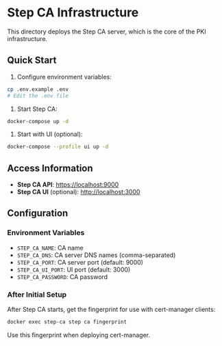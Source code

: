 # Step CA Infrastructure

This directory deploys the Step CA server, which is the core of the PKI infrastructure.

## Quick Start

1. Configure environment variables:

```bash
cp .env.example .env
# Edit the .env file
```

1. Start Step CA:

```bash
docker-compose up -d
```

1. Start with UI (optional):

```bash
docker-compose --profile ui up -d
```

## Access Information

- **Step CA API**: <https://localhost:9000>
- **Step CA UI** (optional): <http://localhost:3000>

## Configuration

### Environment Variables

- `STEP_CA_NAME`: CA name
- `STEP_CA_DNS`: CA server DNS names (comma-separated)
- `STEP_CA_PORT`: CA server port (default: 9000)
- `STEP_CA_UI_PORT`: UI port (default: 3000)
- `STEP_CA_PASSWORD`: CA password

### After Initial Setup

After Step CA starts, get the fingerprint for use with cert-manager clients:

```bash
docker exec step-ca step ca fingerprint
```

Use this fingerprint when deploying cert-manager.
